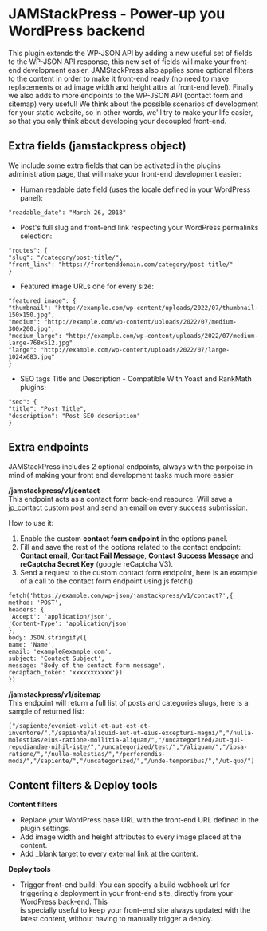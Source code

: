 # JAMStackPress - Power-up you WordPress backend  
  
This plugin extends the WP-JSON API by adding a new useful set of fields to the WP-JSON API response, this new set of fields will make your front-end development easier. JAMStackPress also applies some optional filters  
to the content in order to make it front-end ready (no need to make replacements or ad image width and height attrs at front-end level).  Finally we also adds to more endpoints to the WP-JSON API (contact form and sitemap) very useful!
We think about the possible scenarios of development for your static website, so in other words, we'll try to make your life easier, so that you only think about developing your decoupled front-end.  
  
  
  
## Extra fields (jamstackpress object)  
We include some extra fields that can be activated in the plugins administration page, that will make your front-end development easier:  
  
- Human readable date field (uses the locale defined in your WordPress panel):  
```  
"readable_date": "March 26, 2018"  
```  
  
- Post's full slug and front-end link respecting your WordPress permalinks selection:  
```  
"routes": {  
"slug": "/category/post-title/",  
"front_link": "https://frontenddomain.com/category/post-title/"  
}  
```  
  
- Featured image URLs one for every size:  
  
```  
"featured_image": {  
"thumbnail": "http://example.com/wp-content/uploads/2022/07/thumbnail-150x150.jpg",  
"medium": "http://example.com/wp-content/uploads/2022/07/medium-300x200.jpg",  
"medium_large": "http://example.com/wp-content/uploads/2022/07/medium-large-768x512.jpg"  
"large": "http://example.com/wp-content/uploads/2022/07/large-1024x683.jpg"  
}  
```  
  
- SEO tags Title and Description - Compatible With Yoast and RankMath plugins:  
```  
"seo": {  
"title": "Post Title",  
"description": "Post SEO description"  
}  
```  
  
## Extra endpoints  
JAMStackPress includes 2 optional endpoints, always with the porpoise in mind of making your front end development tasks much more easier  
  
**/jamstackpress/v1/contact**  
This endpoint acts as a contact form back-end resource. Will save a jp_contact custom post and send an email on every success submission.  
  
How to use it:  
  
1. Enable the custom **contact form endpoint** in the options panel.  
2. Fill and save the rest of the options related to the contact endpoint: **Contact email**, **Contact Fail Message**, **Contact Success Message** and **reCaptcha Secret Key** (google reCaptcha V3).  
3. Send a request to the custom contact form endpoint, here is an example of a call to the contact form endpoint using js fetch()  
  
```  
fetch('https://example.com/wp-json/jamstackpress/v1/contact?',{  
method: 'POST',  
headers: {  
'Accept': 'application/json',  
'Content-Type': 'application/json'  
},  
body: JSON.stringify({  
name: 'Name',  
email: 'example@example.com',  
subject: 'Contact Subject',  
message: 'Body of the contact form message',  
recaptach_token: 'xxxxxxxxxxx'})  
})  
```  
  
**/jamstackpress/v1/sitemap**  
This endpoint will return a full list of posts and categories slugs, here is a sample of returned list:  
``` 
["/sapiente/eveniet-velit-et-aut-est-et-inventore/","/sapiente/aliquid-aut-ut-eius-excepturi-magni/","/nulla-molestias/eius-ratione-mollitia-aliquam/","/uncategorized/aut-qui-repudiandae-nihil-iste/","/uncategorized/test/","/aliquam/","/ipsa-ratione/","/nulla-molestias/","/perferendis-modi/","/sapiente/","/uncategorized/","/unde-temporibus/","/ut-quo/"]  
```  
  
  
## Content filters & Deploy tools  
**Content filters**  
- Replace your WordPress base URL with the front-end URL defined in the plugin settings.  
- Add image width and height attributes to every image placed at the content.  
- Add _blank target to every external link at the content.  
  
**Deploy tools**  
- Trigger front-end build: You can specify a build webhook url for triggering a deployment in your front-end site, directly from your WordPress back-end. This  
is specially useful to keep your front-end site always updated with the latest content, without having to manually trigger a deploy.  
